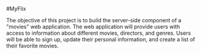 #MyFlix

The objective of this project is to build the server-side component of a "movies" web application.
The web application will provide users with access to information about different movies, directors, and genres.
Users will be able to sign up, update their personal information, and create a list of their favorite movies.
